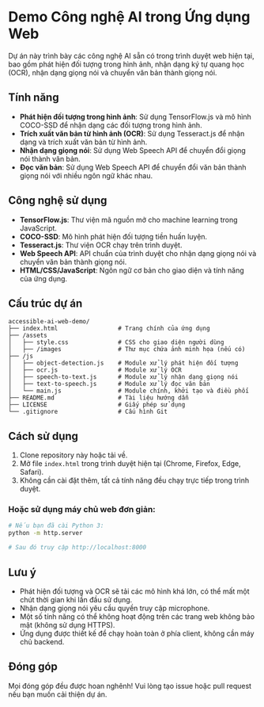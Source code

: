 # Demo Công nghệ AI trong Ứng dụng Web

Dự án này trình bày các công nghệ AI sẵn có trong trình duyệt web hiện tại, bao gồm phát hiện đối tượng trong hình ảnh, nhận dạng ký tự quang học (OCR), nhận dạng giọng nói và chuyển văn bản thành giọng nói.

## Tính năng

- **Phát hiện đối tượng trong hình ảnh**: Sử dụng TensorFlow.js và mô hình COCO-SSD để nhận dạng các đối tượng trong hình ảnh.
- **Trích xuất văn bản từ hình ảnh (OCR)**: Sử dụng Tesseract.js để nhận dạng và trích xuất văn bản từ hình ảnh.
- **Nhận dạng giọng nói**: Sử dụng Web Speech API để chuyển đổi giọng nói thành văn bản.
- **Đọc văn bản**: Sử dụng Web Speech API để chuyển đổi văn bản thành giọng nói với nhiều ngôn ngữ khác nhau.

## Công nghệ sử dụng

- **TensorFlow.js**: Thư viện mã nguồn mở cho machine learning trong JavaScript.
- **COCO-SSD**: Mô hình phát hiện đối tượng tiền huấn luyện.
- **Tesseract.js**: Thư viện OCR chạy trên trình duyệt.
- **Web Speech API**: API chuẩn của trình duyệt cho nhận dạng giọng nói và chuyển văn bản thành giọng nói.
- **HTML/CSS/JavaScript**: Ngôn ngữ cơ bản cho giao diện và tính năng của ứng dụng.

## Cấu trúc dự án

```
accessible-ai-web-demo/
├── index.html                 # Trang chính của ứng dụng
├── /assets
│   ├── style.css              # CSS cho giao diện người dùng
│   ├── /images                # Thư mục chứa ảnh minh họa (nếu có)
├── /js
│   ├── object-detection.js    # Module xử lý phát hiện đối tượng
│   ├── ocr.js                 # Module xử lý OCR
│   ├── speech-to-text.js      # Module xử lý nhận dạng giọng nói
│   ├── text-to-speech.js      # Module xử lý đọc văn bản
│   └── main.js                # Module chính, khởi tạo và điều phối
├── README.md                  # Tài liệu hướng dẫn
├── LICENSE                    # Giấy phép sử dụng
└── .gitignore                 # Cấu hình Git
```

## Cách sử dụng

1. Clone repository này hoặc tải về.
2. Mở file `index.html` trong trình duyệt hiện tại (Chrome, Firefox, Edge, Safari).
3. Không cần cài đặt thêm, tất cả tính năng đều chạy trực tiếp trong trình duyệt.

### Hoặc sử dụng máy chủ web đơn giản:

```bash
# Nếu bạn đã cài Python 3:
python -m http.server

# Sau đó truy cập http://localhost:8000
```

## Lưu ý

- Phát hiện đối tượng và OCR sẽ tải các mô hình khá lớn, có thể mất một chút thời gian khi lần đầu sử dụng.
- Nhận dạng giọng nói yêu cầu quyền truy cập microphone.
- Một số tính năng có thể không hoạt động trên các trang web không bảo mật (không sử dụng HTTPS).
- Ứng dụng được thiết kế để chạy hoàn toàn ở phía client, không cần máy chủ backend.


## Đóng góp

Mọi đóng góp đều được hoan nghênh! Vui lòng tạo issue hoặc pull request nếu bạn muốn cải thiện dự án.
